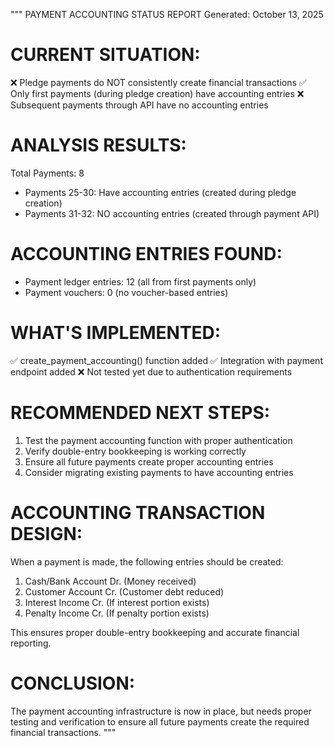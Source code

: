 """
PAYMENT ACCOUNTING STATUS REPORT
Generated: October 13, 2025

CURRENT SITUATION:
================
❌ Pledge payments do NOT consistently create financial transactions
✅ Only first payments (during pledge creation) have accounting entries
❌ Subsequent payments through API have no accounting entries

ANALYSIS RESULTS:
================
Total Payments: 8
- Payments 25-30: Have accounting entries (created during pledge creation)
- Payments 31-32: NO accounting entries (created through payment API)

ACCOUNTING ENTRIES FOUND:
========================
- Payment ledger entries: 12 (all from first payments only)
- Payment vouchers: 0 (no voucher-based entries)

WHAT'S IMPLEMENTED:
==================
✅ create_payment_accounting() function added
✅ Integration with payment endpoint added
❌ Not tested yet due to authentication requirements

RECOMMENDED NEXT STEPS:
======================
1. Test the payment accounting function with proper authentication
2. Verify double-entry bookkeeping is working correctly
3. Ensure all future payments create proper accounting entries
4. Consider migrating existing payments to have accounting entries

ACCOUNTING TRANSACTION DESIGN:
=============================
When a payment is made, the following entries should be created:

1. Cash/Bank Account Dr. (Money received)
2. Customer Account Cr. (Customer debt reduced)
3. Interest Income Cr. (If interest portion exists)
4. Penalty Income Cr. (If penalty portion exists)

This ensures proper double-entry bookkeeping and accurate financial reporting.

CONCLUSION:
===========
The payment accounting infrastructure is now in place, but needs proper testing
and verification to ensure all future payments create the required financial
transactions.
"""